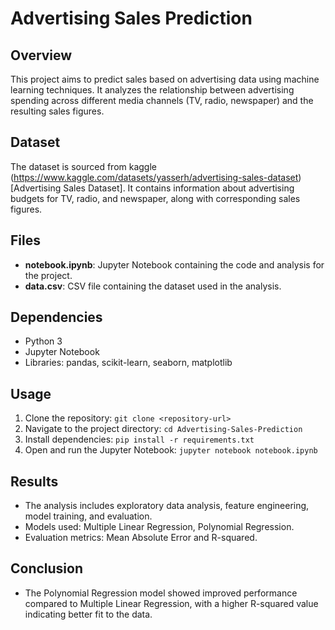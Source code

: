 # Advertising Sales Prediction

## Overview
This project aims to predict sales based on advertising data using machine learning techniques. It analyzes the relationship between advertising spending across different media channels (TV, radio, newspaper) and the resulting sales figures.

## Dataset
The dataset is sourced from kaggle (https://www.kaggle.com/datasets/yasserh/advertising-sales-dataset)[Advertising Sales Dataset]. It contains information about advertising budgets for TV, radio, and newspaper, along with corresponding sales figures.

## Files
- **notebook.ipynb**: Jupyter Notebook containing the code and analysis for the project.
- **data.csv**: CSV file containing the dataset used in the analysis.

## Dependencies
- Python 3
- Jupyter Notebook
- Libraries: pandas, scikit-learn, seaborn, matplotlib

## Usage
1. Clone the repository: `git clone <repository-url>`
2. Navigate to the project directory: `cd Advertising-Sales-Prediction`
3. Install dependencies: `pip install -r requirements.txt`
4. Open and run the Jupyter Notebook: `jupyter notebook notebook.ipynb`

## Results
- The analysis includes exploratory data analysis, feature engineering, model training, and evaluation.
- Models used: Multiple Linear Regression, Polynomial Regression.
- Evaluation metrics: Mean Absolute Error and R-squared.

## Conclusion
- The Polynomial Regression model showed improved performance compared to Multiple Linear Regression, with a higher R-squared value indicating better fit to the data.
